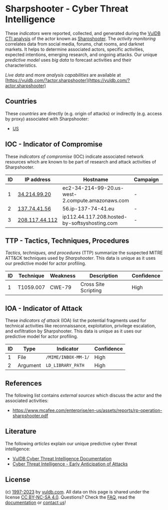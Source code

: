 # Sharpshooter - Cyber Threat Intelligence

These _indicators_ were reported, collected, and generated during the [VulDB CTI analysis](https://vuldb.com/?kb.cti) of the actor known as [Sharpshooter](https://vuldb.com/?actor.sharpshooter). The _activity monitoring_ correlates data from social media, forums, chat rooms, and darknet markets. It helps to determine associated actors, specific activities, expected intentions, emerging research, and ongoing attacks. Our unique _predictive model_ uses _big data_ to forecast activities and their characteristics.

_Live data_ and more _analysis capabilities_ are available at [https://vuldb.com/?actor.sharpshooter](https://vuldb.com/?actor.sharpshooter)

## Countries

These _countries_ are directly (e.g. origin of attacks) or indirectly (e.g. access by proxy) associated with Sharpshooter:

* [US](https://vuldb.com/?country.us)

## IOC - Indicator of Compromise

These _indicators of compromise_ (IOC) indicate associated network resources which are known to be part of research and attack activities of Sharpshooter.

ID | IP address | Hostname | Campaign | Confidence
-- | ---------- | -------- | -------- | ----------
1 | [34.214.99.20](https://vuldb.com/?ip.34.214.99.20) | ec2-34-214-99-20.us-west-2.compute.amazonaws.com | - | Medium
2 | [137.74.41.56](https://vuldb.com/?ip.137.74.41.56) | 56.ip-137-74-41.eu | - | High
3 | [208.117.44.112](https://vuldb.com/?ip.208.117.44.112) | ip112.44.117.208.hosted-by-softsyshosting.com | - | High

## TTP - Tactics, Techniques, Procedures

_Tactics, techniques, and procedures_ (TTP) summarize the suspected MITRE ATT&CK techniques used by _Sharpshooter_. This data is unique as it uses our predictive model for actor profiling.

ID | Technique | Weakness | Description | Confidence
-- | --------- | -------- | ----------- | ----------
1 | T1059.007 | CWE-79 | Cross Site Scripting | High

## IOA - Indicator of Attack

These _indicators of attack_ (IOA) list the potential fragments used for technical activities like reconnaissance, exploitation, privilege escalation, and exfiltration by Sharpshooter. This data is unique as it uses our predictive model for actor profiling.

ID | Type | Indicator | Confidence
-- | ---- | --------- | ----------
1 | File | `/MIME/INBOX-MM-1/` | High
2 | Argument | `LD_LIBRARY_PATH` | High

## References

The following list contains _external sources_ which discuss the actor and the associated activities:

* https://www.mcafee.com/enterprise/en-us/assets/reports/rp-operation-sharpshooter.pdf

## Literature

The following _articles_ explain our unique predictive cyber threat intelligence:

* [VulDB Cyber Threat Intelligence Documentation](https://vuldb.com/?kb.cti)
* [Cyber Threat Intelligence - Early Anticipation of Attacks](https://www.scip.ch/en/?labs.20201022)

## License

(c) [1997-2023](https://vuldb.com/?kb.changelog) by [vuldb.com](https://vuldb.com/?kb.about). All data on this page is shared under the license [CC BY-NC-SA 4.0](https://creativecommons.org/licenses/by-nc-sa/4.0/). Questions? Check the [FAQ](https://vuldb.com/?kb.faq), read the [documentation](https://vuldb.com/?kb) or [contact us](https://vuldb.com/?contact)!
